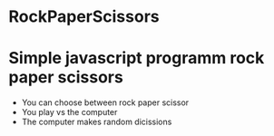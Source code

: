 # RockPaperScissors

# Simple javascript programm rock paper scissors 

* You can choose between rock paper scissor
* You play vs the computer
* The computer makes random dicissions
